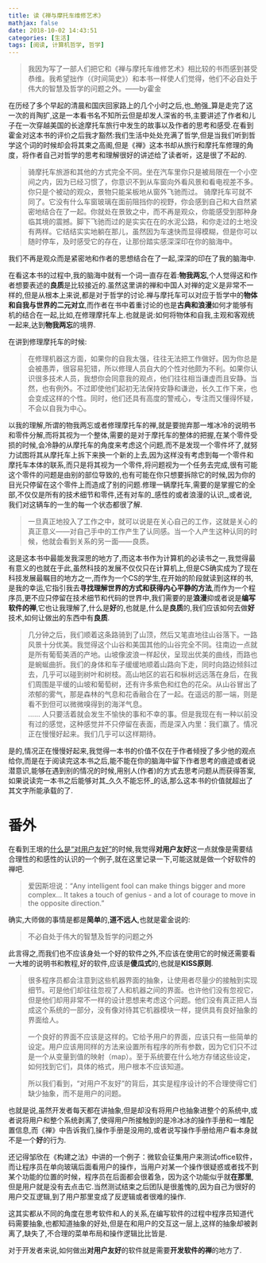 ```yaml
---
title: 读《禅与摩托车维修艺术》
mathjax: false
date: 2018-10-02 14:43:51
categories: [生活]
tags: [阅读, 计算机哲学, 哲学]
---
```

> 我因为写了一部人们把它和《禅与摩托车维修艺术》相比较的书而感到甚受恭维。我希望拙作（《时间简史》）和本书一样使人们觉得，他们不必自处于伟大的智慧及哲学的问题之外。——by霍金

在历经了多个早起的清晨和国庆回家路上的几个小时之后,也_勉强_算是走完了这一次的肖陶扩,这是一本看书名不知所云但是却发人深省的书,主要讲述了作者和儿子在一次穿越美国的长途摩托车旅行中发生的故事以及作者的思考和感受.在看到霍金对这本书的评价之后我才豁然:我们生活中处处充满了哲学,但是当我们听到哲学这个词的时候却会将其束之高阁,但是《禅》这本书却从旅行和摩托车修理的角度，将作者自己对哲学的思考和理解很好的讲述给了读者听，这是很了不起的.

> 骑摩托车旅游和其他的方式完全不同。坐在汽车里你只是被局限在一个小空间之内，因为已经习惯了，你意识不到从车窗向外看风景和看电视差不多。你只是个被动的观众，景物只能呆板地从窗外飞驰而过。 骑摩托车可就不同了。它没有什么车窗玻璃在面前阻挡你的视野，你会感到自己和大自然紧密地结合在了一起。你就处在景致之中，而不再是观众，你能感受到那种身临其境的震撼。脚下飞驰而过的是实实在在的水泥公路，和你走过的土地没有两样。它结结实实地躺在那儿，虽然因为车速快而显得模糊，但是你可以随时停车，及时感受它的存在，让那份踏实感深深印在你的脑海中。

我们不再是观众而是紧密地和作者的思想结合在了一起,深深的印在了我的脑海中.

在看这本书的过程中,我的脑海中就有一个词一直存在着:**物我两忘**,个人觉得这和作者想要表述的**良质**是比较接近的.虽然这里讲的禅和中国人对禅的定义是非常不一样的,但是从根本上来说,都是对于哲学的讨论.禅与摩托车可以对应于哲学中的**物体和自我与世界的二元对立**,而作者在书中着重讨论的也是**古典和浪漫**如何才能够有机的结合在一起,比如,在修理摩托车上.也就是说:如何将物体和自我,主观和客观统一起来,达到**物我两忘**的境界.

在讲到修理摩托车的时候:

> 在修理机器这方面，如果你的自我太强，往往无法把工作做好。因为你总是会被愚弄，很容易犯错，所以修理人员自大的个性对他颇为不利。如果你认识很多技术人员，我想你会同意我的观点，他们往往相当谦虚而且安静。当然，也有例外。不过即使他们起初无法保持安静和谦逊，长久工作下来，也会变成这样的个性。同时，他们还具有高度的警戒心，专注而又懂得怀疑，不会以自我为中心。

以我的理解,所谓的物我两忘或者修理摩托车的禅,就是要抛弃那一堆冰冷的说明书和零件分解,而将其视为一个整体,需要的是对于摩托车的整体的把握,在某个零件受损的时候,会冷静的从摩托车的角度来考虑这个问题,而不是发现一个零件坏了,就努力试图将其从摩托车上拆下来换一个新的上去,因为这样没有考虑到每一个零件和摩托车本体的联系,而只是将其视为一个零件,将问题视为一个任务去完成,很有可能这个零件的问题是由别的部位导致的,也有可能在你只想要拆除它的时候,因为你的目光只停留在这个零件上而造成了别的问题.修理一辆摩托车,需要的是掌握它的全部,不仅仅是所有的技术细节和零件,还有对车的_感性的或者浪漫的认识_,或者说,我们对这辆车的一生的每一个状态都很了解.

> 一旦真正地投入了工作之中，就可以说是在关心自己的工作，这就是关心的真正意义——对自己手中的工作产生了认同感。当一个人产生这种认同的时候，他就会看到关系的另一面——良质。

这是这本书中最能发我深思的地方了,而这本书作为计算机的必读书之一,我觉得最有意义的也就在于此,虽然科技的发展不仅仅只在计算机上,但是CS确实成为了现在科技发展最瞩目的地方之一,而作为一个CS的学生,在开始的阶段就读到这样的书,是我的幸运,它指引我去**寻找理解世界的方式和获得内心平静的方法**,而作为一个程序员,更不应只停留在技术细节和代码的世界中,我们需要的是**浪漫**抑或者说是**编写软件的禅**,它也让我理解了,什么是**好**的,也就是,什么是**良质**的,我们应该如何去做**好**技术,如何让做出的东西中有**良质**.

> 几分钟之后，我们顺着这条路骑到了山顶，然后又笔直地往山谷落下。一路风景十分优美。我觉得这个山谷和美国其他的山谷完全不同。往南边一点就是所有葡萄美酒的产地。山坡像波浪一样起伏，呈现出优美的曲线，而路也是蜿蜒曲折。我们的身体和车子缓缓地顺着山路向下走，同时向路边倾斜过去，几乎可以碰到树叶和树枝。高山地区的岩石和枞树远远落在身后，在我们周围是平缓的山坡和葡萄树，还有许多紫色和红色的花朵。从山谷冒出了浓郁的雾气，那是森林的气息和花香融合在了一起。在遥远的那一端，则是看不到但可以微微嗅得到的海洋气息。  
> …… 人只要活着就会发生不愉快的事和不幸的事。但是我现在有一种以前没有过的感觉，这种感觉并不只停留在表面，而是深入内里：我们赢了。情况正在慢慢好起来。我们几乎可以这样期待。

是的,情况正在慢慢好起来,我觉得一本书的价值不仅在于作者倾授了多少他的观点给你,而是在于阅读完这本书之后,能不能在你的脑海中留下作者思考的痕迹或者说潜意识,能够在遇到别的情况的时候,用别人(作者)的方式去思考问题从而获得答案,如果说读完一本书之后能够对其_久久不能忘怀_的话,那么这本书的价值就超出了其文字所能承载的了.

[](#番外 "番外")番外
==============

在看到王垠的[什么是“对用户友好”](http://www.yinwang.org/blog-cn/2012/05/18/user-friendliness)的时候,我觉得**对用户友好**这一点就像是需要结合理性的和感性的认识的一个例子,就在这里记录一下,可能这就是做一个好软件的禅吧.

> 爱因斯坦说：“Any intelligent fool can make things bigger and more complex… It takes a touch of genius - and a lot of courage to move in the opposite direction.”

确实,大师做的事情是都是**简单**的,**道不远人**,也就是霍金说的:

> 不必自处于伟大的智慧及哲学的问题之外

此言得之,而我们也不应该身处一个好的软件之外,不应该在使用它的时候还需要看一大堆的说明书和教程,好的软件,应该是**傻瓜式**的,也就是**KISS原则**.

> 很多程序员都会注意到这些机器界面的抽象，让使用者尽量少的接触到实现细节。可是他们却往往忽视了人和机器之间的界面。也许他们没有忽视它，但是他们却用非常不一样的设计思想来考虑这个问题。他们没有真正把人当成这个系统的一部分，没有像对待其它机器模块一样，提供具有良好抽象的界面给人。
> 
> 一个良好的界面不应该是这样的。它给予用户的界面，应该只有一些简单的设定。用户应该用同样的方法来设置所有程序的所有参数，因为它们只不过是一个从变量到值的映射（map）。至于系统要在什么地方存储这些设定，如何找到它们，具体的格式，用户根本不应该知道。
> 
> 所以我们看到，“对用户不友好”的背后，其实是程序设计的不合理使得它们缺少抽象，而不是用户的问题。

也就是说,虽然开发者每天都在讲抽象,但是却没有将用户也抽象进整个的系统中,或者说将用户和整个系统剥离了,使得用户所接触到的是冷冰冰的操作手册和一堆配置信息,而《禅》中告诉我们,操作手册是没用的,或者说写操作手册给用户看本身就不是一个**好**的行为.

还记得邹欣在《构建之法》中讲的一个例子：微软会征集用户来测试office软件，而让程序员在单向玻璃后面看用户的操作，当用户对某一个操作很疑惑或者找不到某个功能的位置的时候，程序员在后面都会很着急，因为这个功能似乎就**在那里**,但是用户就是没有去点击它.当然测试结束之后团队是很羞愧的,因为自己为很好的用户交互逻辑,到了用户那里变成了反逻辑或者很难的操作.

这其实都从不同的角度在思考软件和人的关系,在编写软件的过程中程序员知道代码需要抽象,也都知道抽象的好处,但是在和用户的交互这一层上,这样的抽象却被剥离了,缺失了,不合理的菜单布局和操作逻辑比比皆是.

对于开发者来说,如何做出**对用户友好**的软件就是需要**开发软件的禅**的地方了.